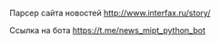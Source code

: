 Парсер сайта новостей http://www.interfax.ru/story/

Ссылка на бота https://t.me/news_mipt_python_bot